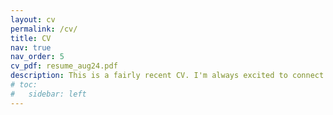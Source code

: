 ```yaml
---
layout: cv
permalink: /cv/
title: CV
nav: true
nav_order: 5
cv_pdf: resume_aug24.pdf
description: This is a fairly recent CV. I'm always excited to connect with people working in the fields of Artificial Intelligence and Machine Learning. Feel free to reach out if you're interested in discussing new ideas, potential collaborations or exploring innovative solutions.
# toc:
#   sidebar: left
---
```

